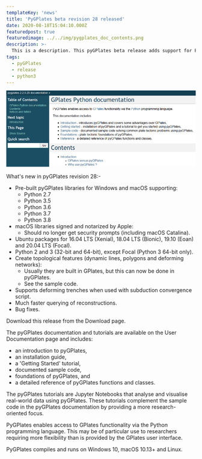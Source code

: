 ```yaml
---
templateKey: 'news'
title: 'PyGPlates beta revision 28 released'
date: 2020-08-18T15:04:10.000Z
featuredpost: true
featuredimage: ../../img/pygplates_doc_contents.png
description: >-
  This is a description. This pyGPlates beta release adds support for Python 3 (in addition to Python 2.7).
tags:
  - pyGPlates
  - release
  - python3
---
```

![pygplates_doc_contents](../../img/pygplates_doc_contents.png)

What's new in pyGPlates revision 28:-

* Pre-built pyGPlates libraries for Windows and macOS supporting:
  * Python 2.7
  * Python 3.5
  * Python 3.6
  * Python 3.7
  * Python 3.8
* macOS libraries signed and notarized by Apple:
  * Should no longer get security prompts (including macOS Catalina).
*  Ubuntu packages for 16.04 LTS (Xenial), 18.04 LTS (Bionic), 19.10 (Eoan) and 20.04 LTS (Focal).
  * Python 2 and 3 (32-bit and 64-bit), except Focal (Python 3 64-bit only).
* Create topological features (dynamic lines, polygons and deforming networks):
  * Usually they are built in GPlates, but this can now be done in pyGPlates.
  * See the sample code.
* Supports deforming trenches when used with subduction convergence script.
* Much faster querying of reconstructions.
* Bug fixes.

Download this release from the Download page.

The pyGPlates documentation and tutorials are available on the User Documentation page and includes:

* an introduction to pyGPlates,
* an installation guide,
* a 'Getting Started' tutorial,
* documented sample code,
* foundations of pyGPlates, and
* a detailed reference of pyGPlates functions and classes.

The pyGPlates tutorials are Jupyter Notebooks that analyse and visualise real-world data using pyGPlates. These tutorials complement the sample code in the pyGPlates documentation by providing a more research-oriented focus.

PyGPlates enables access to GPlates functionality via the Python programming language. This may be of particular use to researchers requiring more flexibility than is provided by the GPlates user interface.

PyGPlates compiles and runs on Windows 10, macOS 10.13+ and Linux.
